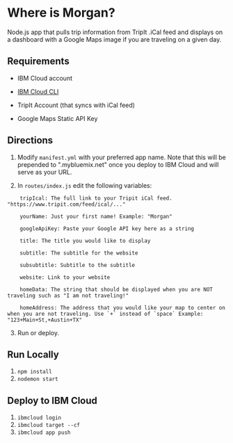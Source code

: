 # Where is Morgan?

Node.js app that pulls trip information from TripIt .iCal feed and displays on a dashboard with a Google Maps image if you are traveling on a given day.

## Requirements

- IBM Cloud account

- [IBM Cloud CLI](https://cloud.ibm.com/docs/cli?topic=cloud-cli-getting-started)

- TripIt Account (that syncs with iCal feed)

- Google Maps Static API Key

## Directions

1. Modify `manifest.yml` with your preferred app name. Note that this will be prepended to ".mybluemix.net" once you deploy to IBM Cloud and will serve as your URL.

2. In `routes/index.js` edit the following variables:

```
    tripIcal: The full link to your Tripit iCal feed. "https://www.tripit.com/feed/ical/..."

    yourName: Just your first name! Example: "Morgan"
    
    googleApiKey: Paste your Google API key here as a string
    
    title: The title you would like to display
    
    subtitle: The subtitle for the website
    
    subsubtitle: Subtitle to the subtitle
    
    website: Link to your website
    
    homeData: The string that should be displayed when you are NOT traveling such as "I am not traveling!"
    
    homeAddress: The address that you would like your map to center on when you are not traveling. Use `+` instead of `space` Example: "123+Main+St,+Austin+TX"
```

3. Run or deploy.

## Run Locally

1. `npm install`
2. `nodemon start`

## Deploy to IBM Cloud

1. `ibmcloud login`
2. `ibmcloud target --cf`
3. `ibmcloud app push`